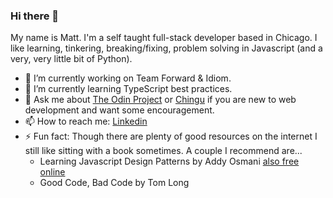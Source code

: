 ### Hi there 👋
My name is Matt. I'm a self taught full-stack developer based in Chicago. I like learning, tinkering, breaking/fixing, problem solving in Javascript (and a very, very little bit of Python).
<!--
**MattRueter/MattRueter** is a ✨ _special_ ✨ repository because its `README.md` (this file) appears on your GitHub profile.

Here are some ideas to get you started:
-->
- 🔭 I’m currently working on Team Forward & Idiom.
- 🌱 I’m currently learning TypeScript best practices.
- 💬 Ask me about [The Odin Project](https://www.theodinproject.com/) or [Chingu](https://www.chingu.io/) if you are new to web development and want some encouragement.
- 📫 How to reach me: [Linkedin](https://www.linkedin.com/in/robert-matthew-rueter/)
- ⚡ Fun fact: Though there are plenty of good resources on the internet I still like sitting with a book sometimes. A couple I recommend are...
  * Learning Javascript Design Patterns by Addy Osmani [also free online](https://www.patterns.dev/)
  * Good Code, Bad Code by Tom Long
